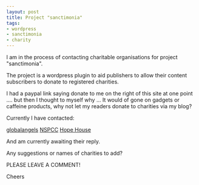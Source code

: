 ```yaml
--- 
layout: post
title: Project "sanctimonia"
tags: 
- wordpress
- sanctimonia
- charity
---
```

I am in the process of contacting charitable organisations for project "sanctimonia".

The project is a wordpress plugin to aid publishers to allow their content subscribers to donate to registered charities.

I had a paypal link saying donate to me on the right of this site at one point .... but then I thought to myself why ... It would of gone on gadgets or caffeine products, why not let my readers donate to charities via my blog?

Currently I have contacted:

<a href="http://www.globalangels.org/">globalangels</a> <a href="http://www.nspcc.org.uk/">NSPCC</a> <a href="http://www.hopehouse.org.uk/">Hope House</a>

And am currently awaiting their reply.

Any suggestions or names of charities to add?

PLEASE LEAVE A COMMENT!

Cheers
